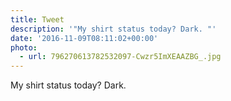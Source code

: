 ```yaml
---
title: Tweet
description: '"My shirt status today? Dark. "'
date: '2016-11-09T08:11:02+00:00'
photo:
  - url: 796270613782532097-Cwzr5ImXEAAZBG_.jpg
---
```

My shirt status today? Dark. 
